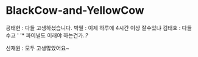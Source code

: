 # BlackCow-and-YellowCow
공태현 : 다들 고생하셨습니다.
박필 : 이제 하루에 4시간 이상 잘수있냐 
김태호 : 다들 수고 ' '* 파이널도 이래야 하는건가..?

신재원 : 모두 고생많았어요~
